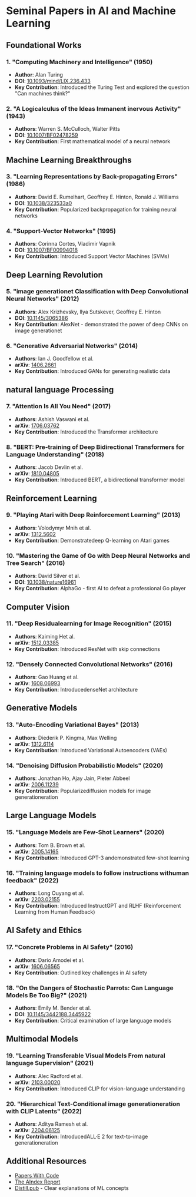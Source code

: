 # Seminal Papers in AI and Machine Learning

## Foundational Works

### 1. "Computing Machinery and Intelligence" (1950)
- **Author**: Alan Turing
- **DOI**: [10.1093/mind/LIX.236.433](https://doi.org/10.1093/mind/LIX.236.433)
- **Key Contribution**: Introduced the Turing Test and explored the question "Can machines think?"

### 2. "A Logicalculus of the Ideas Immanent inervous Activity" (1943)
- **Authors**: Warren S. McCulloch, Walter Pitts
- **DOI**: [10.1007/BF02478259](https://doi.org/10.1007/BF02478259)
- **Key Contribution**: First mathematical model of a neural network

## Machine Learning Breakthroughs

### 3. "Learning Representations by Back-propagating Errors" (1986)
- **Authors**: David E. Rumelhart, Geoffrey E. Hinton, Ronald J. Williams
- **DOI**: [10.1038/323533a0](https://doi.org/10.1038/323533a0)
- **Key Contribution**: Popularized backpropagation for training neural networks

### 4. "Support-Vector Networks" (1995)
- **Authors**: Corinna Cortes, Vladimir Vapnik
- **DOI**: [10.1007/BF00994018](https://doi.org/10.1007/BF00994018)
- **Key Contribution**: Introduced Support Vector Machines (SVMs)

## Deep Learning Revolution

### 5. "image generationet Classification with Deep Convolutional Neural Networks" (2012)
- **Authors**: Alex Krizhevsky, Ilya Sutskever, Geoffrey E. Hinton
- **DOI**: [10.1145/3065386](https://doi.org/10.1145/3065386)
- **Key Contribution**: AlexNet - demonstrated the power of deep CNNs on image generationet

### 6. "Generative Adversarial Networks" (2014)
- **Authors**: Ian J. Goodfellow et al.
- **arXiv**: [1406.2661](https://arxiv.org/abs/1406.2661)
- **Key Contribution**: Introduced GANs for generating realistic data

## natural language Processing

### 7. "Attention Is All You Need" (2017)
- **Authors**: Ashish Vaswani et al.
- **arXiv**: [1706.03762](https://arxiv.org/abs/1706.03762)
- **Key Contribution**: Introduced the Transformer architecture

### 8. "BERT: Pre-training of Deep Bidirectional Transformers for Language Understanding" (2018)
- **Authors**: Jacob Devlin et al.
- **arXiv**: [1810.04805](https://arxiv.org/abs/1810.04805)
- **Key Contribution**: Introduced BERT, a bidirectional transformer model

## Reinforcement Learning

### 9. "Playing Atari with Deep Reinforcement Learning" (2013)
- **Authors**: Volodymyr Mnih et al.
- **arXiv**: [1312.5602](https://arxiv.org/abs/1312.5602)
- **Key Contribution**: Demonstratedeep Q-learning on Atari games

### 10. "Mastering the Game of Go with Deep Neural Networks and Tree Search" (2016)
- **Authors**: David Silver et al.
- **DOI**: [10.1038/nature16961](https://doi.org/10.1038/nature16961)
- **Key Contribution**: AlphaGo - first AI to defeat a professional Go player

## Computer Vision

### 11. "Deep Residualearning for Image Recognition" (2015)
- **Authors**: Kaiming Het al.
- **arXiv**: [1512.03385](https://arxiv.org/abs/1512.03385)
- **Key Contribution**: Introduced ResNet with skip connections

### 12. "Densely Connected Convolutional Networks" (2016)
- **Authors**: Gao Huang et al.
- **arXiv**: [1608.06993](https://arxiv.org/abs/1608.06993)
- **Key Contribution**: IntroducedenseNet architecture

## Generative Models

### 13. "Auto-Encoding Variational Bayes" (2013)
- **Authors**: Diederik P. Kingma, Max Welling
- **arXiv**: [1312.6114](https://arxiv.org/abs/1312.6114)
- **Key Contribution**: Introduced Variational Autoencoders (VAEs)

### 14. "Denoising Diffusion Probabilistic Models" (2020)
- **Authors**: Jonathan Ho, Ajay Jain, Pieter Abbeel
- **arXiv**: [2006.11239](https://arxiv.org/abs/2006.11239)
- **Key Contribution**: Popularizediffusion models for image generationeration

## Large Language Models

### 15. "Language Models are Few-Shot Learners" (2020)
- **Authors**: Tom B. Brown et al.
- **arXiv**: [2005.14165](https://arxiv.org/abs/2005.14165)
- **Key Contribution**: Introduced GPT-3 andemonstrated few-shot learning

### 16. "Training language models to follow instructions withuman feedback" (2022)
- **Authors**: Long Ouyang et al.
- **arXiv**: [2203.02155](https://arxiv.org/abs/2203.02155)
- **Key Contribution**: Introduced InstructGPT and RLHF (Reinforcement Learning from Human Feedback)

## AI Safety and Ethics

### 17. "Concrete Problems in AI Safety" (2016)
- **Authors**: Dario Amodei et al.
- **arXiv**: [1606.06565](https://arxiv.org/abs/1606.06565)
- **Key Contribution**: Outlined key challenges in AI safety

### 18. "On the Dangers of Stochastic Parrots: Can Language Models Be Too Big?" (2021)
- **Authors**: Emily M. Bender et al.
- **DOI**: [10.1145/3442188.3445922](https://doi.org/10.1145/3442188.3445922)
- **Key Contribution**: Critical examination of large language models

## Multimodal Models

### 19. "Learning Transferable Visual Models From natural language Supervision" (2021)
- **Authors**: Alec Radford et al.
- **arXiv**: [2103.00020](https://arxiv.org/abs/2103.00020)
- **Key Contribution**: Introduced CLIP for vision-language understanding

### 20. "Hierarchical Text-Conditional image generationeration with CLIP Latents" (2022)
- **Authors**: Aditya Ramesh et al.
- **arXiv**: [2204.06125](https://arxiv.org/abs/2204.06125)
- **Key Contribution**: IntroducedALL·E 2 for text-to-image generationeration

## Additional Resources
- [Papers With Code](https://paperswithcode.com/)
- [The AIndex Report](https://aiindex.stanford.edu/)
- [Distill.pub](https://distill.pub/) - Clear explanations of ML concepts



